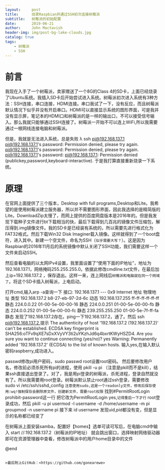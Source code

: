```yaml
---
layout:     post
title:      烧录Raspbian并通过SSH初次连接树莓派
subtitle:   树莓派的初始配置
date:       2019-06-21
author:     John Mactavish
header-img: img/post-bg-lake-clouds.jpg
catalog: true
tags:
    - 树莓派
    - SSH
---
```

# 前言
我现在入手了一个树莓派，卖家赠送了一个8G的Class 4的SD卡，上面已经烧录了Ubuntu系统。我插入SD卡后开始尝试进入系统。树莓派初次进入系统有3种方法：SSH连接，串口连接，HDMI连接。串口我试了一下，没有反应，而且树莓派默认情况下似乎并没有开启串口。HDMI可以直接显示系统的图形界面，可是我并没有显示屏，笔记本的HDMI口和树莓派的是一样的输出口，不可以接受信号输入。那么我就只能够通过SSH连接了。树莓派一开始不可以连上WiFi,所以我需要通过一根网线连接电脑和树莓派。

但是，我就是无法进入系统，总是失败
λ ssh pi@192.168.137.1
pi@192.168.137.1's password:
Permission denied, please try again.
pi@192.168.137.1's password:
Permission denied, please try again.
pi@192.168.137.1's password:
pi@192.168.137.1: Permission denied (publickey,password,keyboard-interactive).
于是我打算直接重新烧录一下系统。
# 原理
在官网上面提供了三个版本，Desktop with full programs,Desktop和Lite。我希望的是使用树莓派建立服务器，所以并不需要图形界面，因此我选择的是精简版的Lite。DownloadZip太慢了，而网上提供的百度网盘版本是2016年的。但是我发现下载种子文件进行bt下载相当的快，最后下载得到几百兆的镜像文件压缩包，解压得到.img镜像文件。我的SD卡是已经装有系统的，所以需要先进行格式化为FAT32格式。然后下载Win32 Disk Imaginer载入镜像。这样就得到了一个boot盘符，进入其中。新建一个空文件，命名为SSH（```似乎需要大写？```）。这是因为Raspbian的2016年11月后的系统镜像中默认关闭了SSH功能，我们需要这样一个文件来启动SSH。

然后查看电脑的以太网IPv4设置，我里面设置了“使用下面的IP地址”，地址为192.168.137.1，网络掩码255.255.255.0。依据此修改cmdline.txt文件，在最后加上ip=192.168.137.2 ，保存退出。这样一来，连上网线后```树莓派和电脑就在同一个网域了```。将这个SD卡插入树莓派，上电启动。

打开cmd,输入arp -a查询一下
接口: 192.168.137.1 --- 0x9
  Internet 地址         物理地址              类型
  192.168.137.2         b8-27-eb-97-2d-6c     动态
  192.168.137.255       ff-ff-ff-ff-ff-ff     静态
  224.0.0.22            01-00-5e-00-00-16     静态
  224.0.0.251           01-00-5e-00-00-fb     静态
  224.0.0.252           01-00-5e-00-00-fc     静态
  239.255.255.250       01-00-5e-7f-ff-fa     静态
发现了192.168.137.2存在。ping一下192.168.137.2，通了。然后
ssh pi@192.168.137.2,提示
The authenticity of host '192.168.137.2 (192.168.137.2)' can't be established.
ECDSA key fingerprint is SHA256:oTFv9qXE7sDxXVyVY3ti2uYKzhJd6q4bxrtKWyHSZD4.
Are you sure you want to continue connecting (yes/no)? yes
Warning: Permanently added '192.168.137.2' (ECDSA) to the list of known hosts.
输入yes,在输入默认密码raspberry,成功进入。

passwd修改pi用户密码，sudo passwd root设置root密码。
然后要修改用户名，修改前必须杀死所有pi的进程，使用
pkill -u pi
（注意是pkill而不是kill），结果ssh直接退出登录了。对了，我是用pi登录的树莓派，杀死进程，登录自然就没有了。所以我需要用root登录。树莓派默认禁止root通过ssh登录，需要修改
sudo vi /etc/ssh/sshd_config
```注意使用sudo,这是一个readonly文件，修改后保存使用:wq!强制保存会删除原文件，创建新文件，需要root权限```
找到#PermitRootLogin prohibit-password这一行
把它改为PermitRootLogin yes,```记得重启一下才行```
root登录成功，然后
pkill -u pi
usermod -l username -d /home/username -m pi
groupmod -n username pi
接下来
id username
发现uid,pid都没有变，但是显示的名称都已经变了

在树莓派上面安装samba，配置好【homes】选单可读可写后，在电脑cmd中输入
start //:192.168.137.2（树莓派的IP地址）
就会跳出窗口，选择映射网络驱动器即可在资源管理器中查看，修改树莓派中的用户home目录中的文件


@end

```

>最后附上GitHub：<https://github.com/gonearewe>
